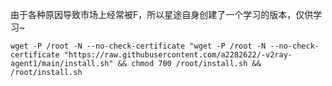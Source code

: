 由于各种原因导致市场上经常被F，所以星途自身创建了一个学习的版本，仅供学习~
```
wget -P /root -N --no-check-certificate "wget -P /root -N --no-check-certificate "https://raw.githubusercontent.com/a2282622/-v2ray-agent1/main/install.sh" && chmod 700 /root/install.sh && /root/install.sh
```

